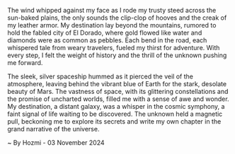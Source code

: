 
The wind whipped against my face as I rode my trusty steed across the sun-baked plains, the only sounds the clip-clop of hooves and the creak of my leather armor. My destination lay beyond the mountains, rumored to hold the fabled city of El Dorado, where gold flowed like water and diamonds were as common as pebbles. Each bend in the road, each whispered tale from weary travelers, fueled my thirst for adventure.  With every step, I felt the weight of history and the thrill of the unknown pushing me forward. 

The sleek, silver spaceship hummed as it pierced the veil of the atmosphere, leaving behind the vibrant blue of Earth for the stark, desolate beauty of Mars. The vastness of space, with its glittering constellations and the promise of uncharted worlds, filled me with a sense of awe and wonder.  My destination, a distant galaxy, was a whisper in the cosmic symphony, a faint signal of life waiting to be discovered.  The unknown held a magnetic pull, beckoning me to explore its secrets and write my own chapter in the grand narrative of the universe.  

~ By Hozmi - 03 November 2024
